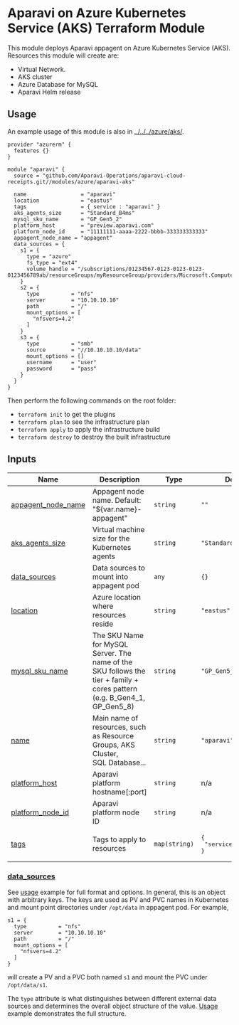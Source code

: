 # Aparavi on Azure Kubernetes Service (AKS) Terraform Module

This module deploys Aparavi appagent on Azure Kubernetes Service (AKS).
Resources this module will create are:

- Virtual Network.
- AKS cluster
- Azure Database for MySQL
- Aparavi Helm release

## Usage

An example usage of this module is also in [../../../azure/aks/](../../../azure/aks/).

```hcl
provider "azurerm" {
  features {}
}

module "aparavi" {
  source = "github.com/Aparavi-Operations/aparavi-cloud-receipts.git//modules/azure/aparavi-aks"

  name                 = "aparavi"
  location             = "eastus"
  tags                 = { service : "aparavi" }
  aks_agents_size      = "Standard_B4ms"
  mysql_sku_name       = "GP_Gen5_2"
  platform_host        = "preview.aparavi.com"
  platform_node_id     = "11111111-aaaa-2222-bbbb-333333333333"
  appagent_node_name = "appagent"
  data_sources = {
    s1 = {
      type = "azure"
      fs_type = "ext4"
      volume_handle = "/subscriptions/01234567-0123-0123-0123-0123456789ab/resourceGroups/myResourceGroup/providers/Microsoft.Compute/disks/myDisk"
    }
    s2 = {
      type          = "nfs"
      server        = "10.10.10.10"
      path          = "/"
      mount_options = [
        "nfsvers=4.2"
      ]
    }
    s3 = {
      type          = "smb"
      source        = "//10.10.10.10/data"
      mount_options = []
      username      = "user"
      password      = "pass"
    }
  }
}
```

Then perform the following commands on the root folder:

- `terraform init` to get the plugins
- `terraform plan` to see the infrastructure plan
- `terraform apply` to apply the infrastructure build
- `terraform destroy` to destroy the built infrastructure

## Inputs

| Name | Description | Type | Default | Required |
|------|-------------|------|---------|:--------:|
| <a name="input_appagent_node_name"></a> [appagent\_node\_name](#input\_appagent\_node\_name) | Appagent node name. Default: "${var.name}-appagent" | `string` | `""` | no |
| <a name="input_aks_agents_size"></a> [aks\_agents\_size](#input\_aks\_agents\_size) | Virtual machine size for the Kubernetes agents | `string` | `"Standard_B4ms"` | no |
| <a name="input_data_sources"></a> [data\_sources](#data\_sources) | Data sources to mount into appagent pod | `any` | `{}` | no |
| <a name="input_location"></a> [location](#input\_location) | Azure location where resources reside | `string` | `"eastus"` | no |
| <a name="input_mysql_sku_name"></a> [mysql\_sku\_name](#input\_mysql\_sku\_name) | The SKU Name for MySQL Server. The name of the SKU follows the<br>tier + family + cores pattern (e.g. B\_Gen4\_1, GP\_Gen5\_8) | `string` | `"GP_Gen5_2"` | no |
| <a name="input_name"></a> [name](#input\_name) | Main name of resources, such as Resource Groups, AKS Cluster,<br>SQL Database... | `string` | `"aparavi"` | no |
| <a name="input_platform_host"></a> [platform\_host](#input\_platform\_host) | Aparavi platform hostname[:port] | `string` | n/a | yes |
| <a name="input_platform_node_id"></a> [platform\_node\_id](#input\_platform\_node\_id) | Aparavi platform node ID | `string` | n/a | yes |
| <a name="input_tags"></a> [tags](#input\_tags) | Tags to apply to resources | `map(string)` | <pre>{<br>  "service": "aparavi"<br>}</pre> | no |

### [data_sources](#input_data_sources)

See [usage](#usage) example for full format and options. In general, this is an object
with arbitrary keys. The keys are used as PV and PVC names in Kubernetes and
mount point directories under `/opt/data` in appagent pod. For example,

```hcl
s1 = {
  type          = "nfs"
  server        = "10.10.10.10"
  path          = "/"
  mount_options = [
    "nfsvers=4.2"
  ]
}
```
will create a PV and a PVC both named `s1` and mount the PVC under
`/opt/data/s1`.

The `type` attribute is what distinguishes between different external data
sources and determines the overall object structure of the value.
[Usage](#usage) example demonstrates the full structure.
